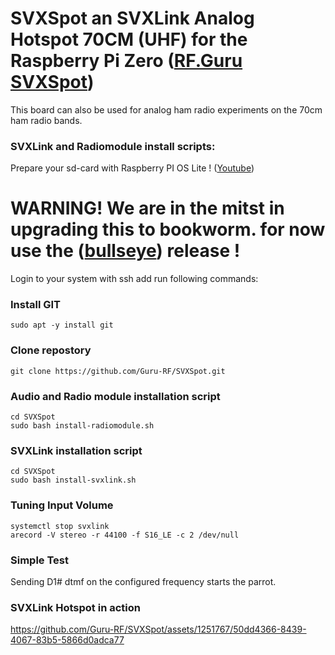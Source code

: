 # SVXSpot an SVXLink Analog Hotspot 70CM (UHF) for the Raspberry Pi Zero ([RF.Guru SVXSpot](https://rf.guru/2023-k-041))

This board can also be used for analog ham radio experiments on the 70cm ham radio bands.

### SVXLink and Radiomodule install scripts: ###

Prepare your sd-card with Raspberry PI OS Lite ! ([Youtube](https://www.youtube.com/watch?v=vxmO_a5WNI8))

# WARNING! We are in the mitst in upgrading this to bookworm. for now use the ([bullseye](https://github.com/Guru-RF/SVXSpot/tree/v1.11.0)) release !

Login to your system with ssh add run following commands:

### Install GIT  ###
```console
sudo apt -y install git
```

### Clone repostory ###
```console
git clone https://github.com/Guru-RF/SVXSpot.git
```

### Audio and Radio module installation script ###
```console
cd SVXSpot
sudo bash install-radiomodule.sh
```

### SVXLink installation script ###
```console
cd SVXSpot
sudo bash install-svxlink.sh
```

### Tuning Input Volume ###
```console
systemctl stop svxlink
arecord -V stereo -r 44100 -f S16_LE -c 2 /dev/null
```


### Simple Test ###
Sending D1# dtmf on the configured frequency starts the parrot.

### SVXLink Hotspot in action ###
https://github.com/Guru-RF/SVXSpot/assets/1251767/50dd4366-8439-4067-83b5-5866d0adca77
